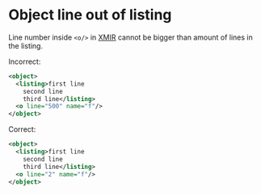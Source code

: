 # Object line out of listing

Line number inside `<o/>` in [XMIR] cannot be bigger than amount of lines
in the listing.

Incorrect:

```xml
<object>
  <listing>first line
    second line
    third line</listing>
  <o line="500" name="f"/>
</object>
```

Correct:

```xml
<object>
  <listing>first line
    second line
    third line</listing>
  <o line="2" name="f"/>
</object>
```

[XMIR]: https://news.eolang.org/2022-11-25-xmir-guide.html